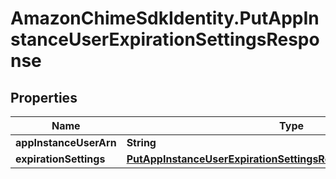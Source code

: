 # AmazonChimeSdkIdentity.PutAppInstanceUserExpirationSettingsResponse

## Properties

Name | Type | Description | Notes
------------ | ------------- | ------------- | -------------
**appInstanceUserArn** | **String** |  | [optional] 
**expirationSettings** | [**PutAppInstanceUserExpirationSettingsResponseExpirationSettings**](PutAppInstanceUserExpirationSettingsResponseExpirationSettings.md) |  | [optional] 


